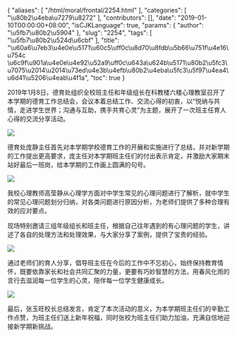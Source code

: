 {
    "aliases": [
        "/html/moral/frontal/2254.html"
    ],
    "categories": [
        "\u80b2\u4eba\u7279\u8272"
    ],
    "contributors": [],
    "date": "2019-01-10T00:00:00+08:00",
    "isCJKLanguage": true,
    "params": {
        "author": "\u5fb7\u80b2\u5904"
    },
    "slug": "2254",
    "tags": [
        "\u5fb7\u80b2\u524d\u6cbf"
    ],
    "title": "\u60a6\u7eb3\u4e0e\u5171\u60c5\uff0c\u8d70\u8fdb\u5b66\u751f\u4e16\u754c    \u6c9f\u901a\u4e0e\u4e92\u52a9\uff0c\u643a\u624b\u5171\u80b2\u5fc3\u7075\u2014\u2014\u73ed\u4e3b\u4efb\u80b2\u4eba\u5fc3\u5f97\u4ea4\u6d41\u5206\u4eab\u4f1a",
    "toc": true
}


 2019年1月8日，德育处组织全校班主任和年级组长在科教楼六楼心理教室召开了本学期的德育工作总结会，会议本着总结工作、交流心得的初衷，以“悦纳与共情，走进学生世界；沟通与互助，携手共育心灵”为主题，展开了一次班主任育人心得的交流分享活动。




![](https://cdn.tfls.online/mirror/full/fa39d006e31e3c122746de816827ed01c930a47e.jpg)




 德育处庞静主任首先对本学期学校德育工作的开展和实施进行了总结，并对新学期的工作提出更高要求，庞主任对本学期班主任们的付出表示肯定，并激励大家期末站好最后一班岗，给本学期的工作画上圆满的句号。




![](https://cdn.tfls.online/mirror/full/533a04521b43188f5ca09e4566fe21a7f876f5d9.jpg)




 我校心理教师高莹静从心理学方面对中学生常见的心理问题进行了解析，就中学生的常见心理问题划分归纳，对各类问题进行原因分析，为老师们提供了多种合理有效的应对要点。




 现场特别邀请三组年级组长和班主任，根据自己往年遇到的有心理问题的学生，讲述了各自的处理方法和处理效果，与大家分享了案例，提供了宝贵的经验。




![](https://cdn.tfls.online/mirror/full/c7f1eab321c75c5101d514197ec6ef48e1b33364.jpg)




 通过老师们的育人分享，倡导班主任在今后的工作中不忘初心，始终保持教育情怀，既要依靠家长和社会共同汇聚的力量，更要有巧妙智慧的方法，用春风化雨的言行去滋润每一位学生的心灵，陪伴每一位学生健康成长。




![](https://cdn.tfls.online/mirror/full/0b889c38334432fc62b22205576d6cfa0d0aba75.jpg)




 最后，张玉旺校长总结发言，肯定了本次活动的意义，为本学期班主任们的辛勤工作点赞，为班主任们送上新年祝福，同时张校为班主任们助力加油，充满自信地迎接新学期新挑战。



